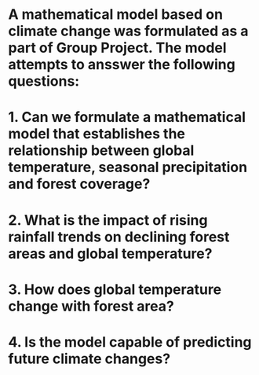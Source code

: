 # A mathematical model based on climate change was formulated as a part of Group Project. The model attempts to ansswer the following questions:
# 1. Can we formulate a mathematical model that establishes the relationship between global temperature, seasonal precipitation and forest coverage?
# 2. What is the impact of rising rainfall trends on declining forest areas and global temperature?
# 3. How does global temperature change with forest area?
# 4. Is the model capable of predicting future climate changes?
